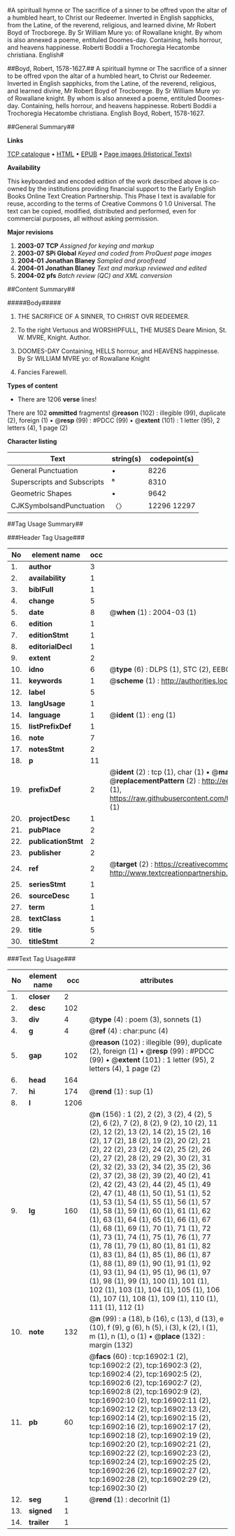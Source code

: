 #A spirituall hymne or The sacrifice of a sinner to be offred vpon the altar of a humbled heart, to Christ our Redeemer. Inverted in English sapphicks, from the Latine, of the reverend, religious, and learned divine, Mr Robert Boyd of Trocborege. By Sr William Mure yo: of Rowallane knight. By whom is also annexed a poeme, entituled Doomes-day. Containing, hells horrour, and heavens happinesse. Roberti Boddii a Trochoregia Hecatombe christiana. English#

##Boyd, Robert, 1578-1627.##
A spirituall hymne or The sacrifice of a sinner to be offred vpon the altar of a humbled heart, to Christ our Redeemer. Inverted in English sapphicks, from the Latine, of the reverend, religious, and learned divine, Mr Robert Boyd of Trocborege. By Sr William Mure yo: of Rowallane knight. By whom is also annexed a poeme, entituled Doomes-day. Containing, hells horrour, and heavens happinesse.
Roberti Boddii a Trochoregia Hecatombe christiana. English
Boyd, Robert, 1578-1627.

##General Summary##

**Links**

[TCP catalogue](http://www.ota.ox.ac.uk/tcp/)  • 
[HTML](http://tei.it.ox.ac.uk/tcp/Texts-HTML/free/A16/A16534.html)  • 
[EPUB](http://tei.it.ox.ac.uk/tcp/Texts-EPUB/free/A16/A16534.epub) • 
[Page images (Historical Texts)](https://data.historicaltexts.jisc.ac.uk/view?pubId=eebo-99851617e&pageId=eebo-99851617e-16902-1)

**Availability**

This keyboarded and encoded edition of the
	       work described above is co-owned by the institutions
	       providing financial support to the Early English Books
	       Online Text Creation Partnership. This Phase I text is
	       available for reuse, according to the terms of Creative
	       Commons 0 1.0 Universal. The text can be copied,
	       modified, distributed and performed, even for
	       commercial purposes, all without asking permission.

**Major revisions**

1. __2003-07__ __TCP__ *Assigned for keying and markup*
1. __2003-07__ __SPi Global__ *Keyed and coded from ProQuest page images*
1. __2004-01__ __Jonathan Blaney__ *Sampled and proofread*
1. __2004-01__ __Jonathan Blaney__ *Text and markup reviewed and edited*
1. __2004-02__ __pfs__ *Batch review (QC) and XML conversion*

##Content Summary##

#####Body#####

1. THE SACRIFICE OF A SINNER, TO CHRIST OVR REDEEMER.

1. To the right Vertuous and WORSHIPFULL, THE MUSES Deare Minion, St. W. MVRE, Knight. Author.

1. DOOMES-DAY Containing, HELLS horrour, and HEAVENS happinesse. By Sr WILLIAM MVRE yo: of Rowallane Knight

1. Fancies Farewell.

**Types of content**

  * There are 1206 **verse** lines!

There are 102 **ommitted** fragments! 
 @__reason__ (102) : illegible (99), duplicate (2), foreign (1)  •  @__resp__ (99) : #PDCC (99)  •  @__extent__ (101) : 1 letter (95), 2 letters (4), 1 page (2)

**Character listing**


|Text|string(s)|codepoint(s)|
|---|---|---|
|General Punctuation|•|8226|
|Superscripts             and Subscripts|⁶|8310|
|Geometric Shapes|▪|9642|
|CJKSymbolsandPunctuation|〈〉|12296 12297|

##Tag Usage Summary##

###Header Tag Usage###

|No|element name|occ|attributes|
|---|---|---|---|
|1.|__author__|3||
|2.|__availability__|1||
|3.|__biblFull__|1||
|4.|__change__|5||
|5.|__date__|8| @__when__ (1) : 2004-03 (1)|
|6.|__edition__|1||
|7.|__editionStmt__|1||
|8.|__editorialDecl__|1||
|9.|__extent__|2||
|10.|__idno__|6| @__type__ (6) : DLPS (1), STC (2), EEBO-CITATION (1), PROQUEST (1), VID (1)|
|11.|__keywords__|1| @__scheme__ (1) : http://authorities.loc.gov/ (1)|
|12.|__label__|5||
|13.|__langUsage__|1||
|14.|__language__|1| @__ident__ (1) : eng (1)|
|15.|__listPrefixDef__|1||
|16.|__note__|7||
|17.|__notesStmt__|2||
|18.|__p__|11||
|19.|__prefixDef__|2| @__ident__ (2) : tcp (1), char (1)  •  @__matchPattern__ (2) : ([0-9\-]+):([0-9IVX]+) (1), (.+) (1)  •  @__replacementPattern__ (2) : http://eebo.chadwyck.com/downloadtiff?vid=$1&page=$2 (1), https://raw.githubusercontent.com/textcreationpartnership/Texts/master/tcpchars.xml#$1 (1)|
|20.|__projectDesc__|1||
|21.|__pubPlace__|2||
|22.|__publicationStmt__|2||
|23.|__publisher__|2||
|24.|__ref__|2| @__target__ (2) : https://creativecommons.org/publicdomain/zero/1.0/ (1), http://www.textcreationpartnership.org/docs/. (1)|
|25.|__seriesStmt__|1||
|26.|__sourceDesc__|1||
|27.|__term__|1||
|28.|__textClass__|1||
|29.|__title__|5||
|30.|__titleStmt__|2||


###Text Tag Usage###

|No|element name|occ|attributes|
|---|---|---|---|
|1.|__closer__|2||
|2.|__desc__|102||
|3.|__div__|4| @__type__ (4) : poem (3), sonnets (1)|
|4.|__g__|4| @__ref__ (4) : char:punc (4)|
|5.|__gap__|102| @__reason__ (102) : illegible (99), duplicate (2), foreign (1)  •  @__resp__ (99) : #PDCC (99)  •  @__extent__ (101) : 1 letter (95), 2 letters (4), 1 page (2)|
|6.|__head__|164||
|7.|__hi__|174| @__rend__ (1) : sup (1)|
|8.|__l__|1206||
|9.|__lg__|160| @__n__ (156) : 1 (2), 2 (2), 3 (2), 4 (2), 5 (2), 6 (2), 7 (2), 8 (2), 9 (2), 10 (2), 11 (2), 12 (2), 13 (2), 14 (2), 15 (2), 16 (2), 17 (2), 18 (2), 19 (2), 20 (2), 21 (2), 22 (2), 23 (2), 24 (2), 25 (2), 26 (2), 27 (2), 28 (2), 29 (2), 30 (2), 31 (2), 32 (2), 33 (2), 34 (2), 35 (2), 36 (2), 37 (2), 38 (2), 39 (2), 40 (2), 41 (2), 42 (2), 43 (2), 44 (2), 45 (1), 49 (2), 47 (1), 48 (1), 50 (1), 51 (1), 52 (1), 53 (1), 54 (1), 55 (1), 56 (1), 57 (1), 58 (1), 59 (1), 60 (1), 61 (1), 62 (1), 63 (1), 64 (1), 65 (1), 66 (1), 67 (1), 68 (1), 69 (1), 70 (1), 71 (1), 72 (1), 73 (1), 74 (1), 75 (1), 76 (1), 77 (1), 78 (1), 79 (1), 80 (1), 81 (1), 82 (1), 83 (1), 84 (1), 85 (1), 86 (1), 87 (1), 88 (1), 89 (1), 90 (1), 91 (1), 92 (1), 93 (1), 94 (1), 95 (1), 96 (1), 97 (1), 98 (1), 99 (1), 100 (1), 101 (1), 102 (1), 103 (1), 104 (1), 105 (1), 106 (1), 107 (1), 108 (1), 109 (1), 110 (1), 111 (1), 112 (1)|
|10.|__note__|132| @__n__ (99) : a (18), b (16), c (13), d (13), e (10), f (9), g (6), h (5), i (3), k (2), l (1), m (1), n (1), o (1)  •  @__place__ (132) : margin (132)|
|11.|__pb__|60| @__facs__ (60) : tcp:16902:1 (2), tcp:16902:2 (2), tcp:16902:3 (2), tcp:16902:4 (2), tcp:16902:5 (2), tcp:16902:6 (2), tcp:16902:7 (2), tcp:16902:8 (2), tcp:16902:9 (2), tcp:16902:10 (2), tcp:16902:11 (2), tcp:16902:12 (2), tcp:16902:13 (2), tcp:16902:14 (2), tcp:16902:15 (2), tcp:16902:16 (2), tcp:16902:17 (2), tcp:16902:18 (2), tcp:16902:19 (2), tcp:16902:20 (2), tcp:16902:21 (2), tcp:16902:22 (2), tcp:16902:23 (2), tcp:16902:24 (2), tcp:16902:25 (2), tcp:16902:26 (2), tcp:16902:27 (2), tcp:16902:28 (2), tcp:16902:29 (2), tcp:16902:30 (2)|
|12.|__seg__|1| @__rend__ (1) : decorInit (1)|
|13.|__signed__|1||
|14.|__trailer__|1||
